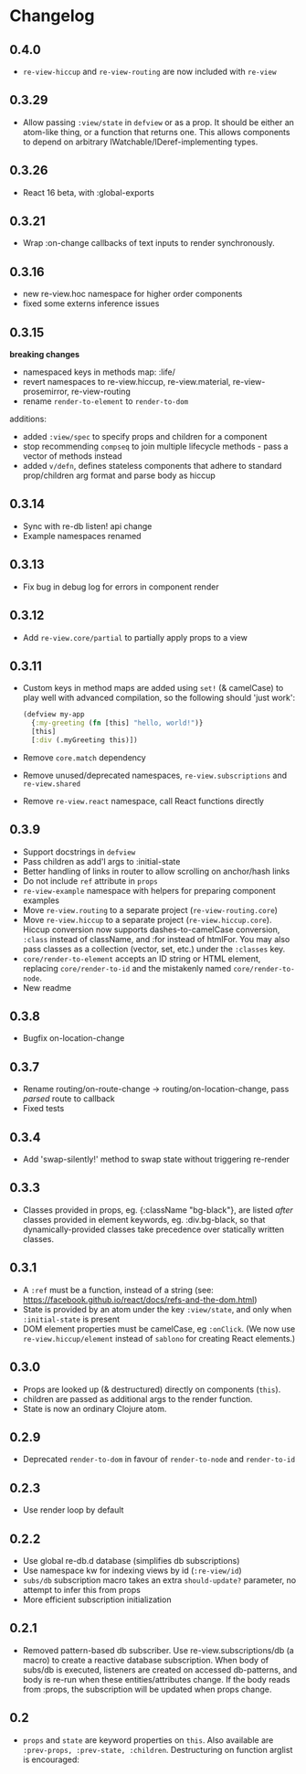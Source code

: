 
# Changelog

## 0.4.0
- `re-view-hiccup` and `re-view-routing` are now included with `re-view`

## 0.3.29
- Allow passing `:view/state` in `defview` or as a prop. It should be either an atom-like thing, or a function that returns one.
  This allows components to depend on arbitrary IWatchable/IDeref-implementing types.

## 0.3.26
- React 16 beta, with :global-exports

## 0.3.21

- Wrap :on-change callbacks of text inputs to render synchronously.

## 0.3.16

- new re-view.hoc namespace for higher order components
- fixed some externs inference issues

## 0.3.15

**breaking changes**

- namespaced keys in methods map: :life/<lifecycle-method>
- revert namespaces to re-view.hiccup, re-view.material, re-view-prosemirror, re-view-routing
- rename `render-to-element` to `render-to-dom`

additions:
- added `:view/spec` to specify props and children for a component
- stop recommending `compseq` to join multiple lifecycle methods - pass a vector of methods instead
- added `v/defn`, defines stateless components that adhere to standard prop/children arg format and parse body as hiccup


## 0.3.14

- Sync with re-db listen! api change
- Example namespaces renamed

## 0.3.13

- Fix bug in debug log for errors in component render

## 0.3.12

- Add `re-view.core/partial` to partially apply props to a view

## 0.3.11

- Custom keys in method maps are added using `set!` (& camelCase) to play well with advanced compilation, so
  the following should 'just work':
  
  ```clj
  (defview my-app
    {:my-greeting (fn [this] "hello, world!")}
    [this]
    [:div (.myGreeting this)])
  ```
- Remove `core.match` dependency
- Remove unused/deprecated namespaces, `re-view.subscriptions` and `re-view.shared`
- Remove `re-view.react` namespace, call React functions directly

## 0.3.9
- Support docstrings in `defview`
- Pass children as add'l args to :initial-state
- Better handling of links in router to allow scrolling on anchor/hash links
- Do not include `ref` attribute in `props`
- `re-view-example` namespace with helpers for preparing component examples
- Move `re-view.routing` to a separate project (`re-view-routing.core`)
- Move `re-view.hiccup` to a separate project (`re-view.hiccup.core`). Hiccup conversion now supports dashes-to-camelCase conversion, `:class` instead of className, and :for instead of htmlFor. You may also pass classes as a collection (vector, set, etc.) under the `:classes` key.
- `core/render-to-element` accepts an ID string or HTML element, replacing `core/render-to-id` and the mistakenly named `core/render-to-node`.
- New readme

## 0.3.8
- Bugfix on-location-change 

## 0.3.7
- Rename routing/on-route-change -> routing/on-location-change, pass *parsed* route to callback
- Fixed tests

## 0.3.4
- Add 'swap-silently!' method to swap state without triggering re-render

## 0.3.3
- Classes provided in props, eg. {:className "bg-black"}, are listed *after* classes provided in element keywords, eg. :div.bg-black, so that dynamically-provided classes take precedence over statically written classes.

## 0.3.1
- A `:ref` must be a function, instead of a string (see: https://facebook.github.io/react/docs/refs-and-the-dom.html)
- State is provided by an atom under the key `:view/state`, and only when `:initial-state` is present
- DOM element properties must be camelCase, eg `:onClick`. (We now use `re-view.hiccup/element` instead of `sablono` for creating React elements.)

## 0.3.0
- Props are looked up (& destructured) directly on components (`this`). 
- children are passed as additional args to the render function. 
- State is now an ordinary Clojure atom.

## 0.2.9
- Deprecated `render-to-dom` in favour of `render-to-node` and `render-to-id`

## 0.2.3
- Use render loop by default

## 0.2.2

- Use global re-db.d database (simplifies db subscriptions)
- Use namespace kw for indexing views by id (`:re-view/id`)
- `subs/db` subscription macro takes an extra `should-update?` parameter, no attempt to infer this from props
- More efficient subscription initialization

## 0.2.1

- Removed pattern-based db subscriber. Use re-view.subscriptions/db (a macro) to create a reactive database subscription. When body of subs/db is executed, listeners are created on accessed db-patterns, and body is re-run when these entities/attributes change. If the body reads from :props, the subscription will be updated when props change.

## 0.2
- `props` and `state` are keyword properties on `this`. Also available are `:prev-props, :prev-state, :children`. Destructuring on function arglist is encouraged:      
